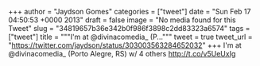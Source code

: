 
+++
author = "Jaydson Gomes"
categories = ["tweet"]
date = "Sun Feb 17 04:50:53 +0000 2013"
draft = false
image = "No media found for this Tweet"
slug = "34819657b36e342b0f986f3898c2dd83323a6574"
tags = ["tweet"]
title = """I'm at @divinacomedia_ (P..."""
tweet = true
tweet_url = "https://twitter.com/jaydson/status/303003563284652032"
+++
I'm at @divinacomedia_ (Porto Alegre, RS) w/ 4 others http://t.co/v5UeUxIg
